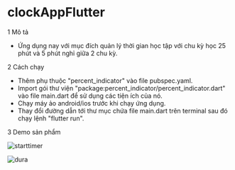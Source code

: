 # clockAppFlutter

1 Mô tả

- Ứng dụng nay với mục đích quản lý thời gian học tập với chu kỳ học 25 phút và 5 phút nghỉ giữa 2 chu kỳ.

2 Cách chạy

- Thêm phụ thuộc "percent_indicator" vào file pubspec.yaml.
- Import gói thư viện "package:percent_indicator/percent_indicator.dart" vào file main.dart để sử dụng các tiện ích của nó.
- Chạy máy ảo android/ios trước khi chạy ứng dụng.
- Thay đổi đường dẫn tới thư mục chứa file main.dart trên terminal sau đó chạy lệnh "flutter run".

3 Demo sản phẩm

![starttimer](https://user-images.githubusercontent.com/48278996/106841772-4f557580-66d5-11eb-9d6d-5e55ea03ba81.png)

![dura](https://user-images.githubusercontent.com/48278996/106841757-4664a400-66d5-11eb-8fbb-1a98bc681a8d.png)
